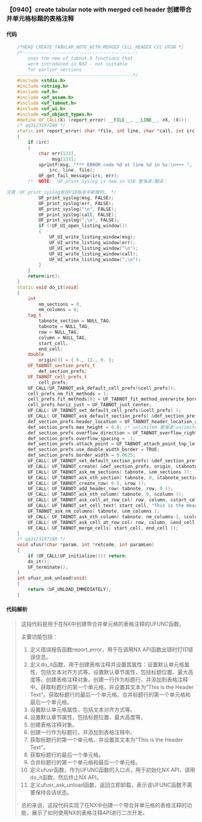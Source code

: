 ### 【0940】create tabular note with merged cell header 创建带合并单元格标题的表格注释

#### 代码

```cpp
    /*HEAD CREATE_TABULAR_NOTE_WITH_MERGED_CELL_HEADER CCC UFUN */  
    /*-------------------------------------------  
        uses the new uf_tabnot.h functions that  
        were introduced in NX2 - not suitable  
        for earlier versions  
    -------------------------------------------*/  
    #include <stdio.h>  
    #include <string.h>  
    #include <uf.h>  
    #include <uf_assem.h>  
    #include <uf_tabnot.h>  
    #include <uf_ui.h>  
    #include <uf_object_types.h>  
    #define UF_CALL(X) (report_error( __FILE__, __LINE__, #X, (X)))  
    /* qq3123197280 */  
    static int report_error( char *file, int line, char *call, int irc)  
    {  
        if (irc)  
        {  
            char err[133],  
                 msg[133];  
            sprintf(msg, "*** ERROR code %d at line %d in %s:\n+++ ",  
                irc, line, file);  
            UF_get_fail_message(irc, err);  
        /*  NOTE:  UF_print_syslog is new in V18 里海译:翻译：

注意：UF_print_syslog是在V18版本中新增的。 */  
            UF_print_syslog(msg, FALSE);  
            UF_print_syslog(err, FALSE);  
            UF_print_syslog("\n", FALSE);  
            UF_print_syslog(call, FALSE);  
            UF_print_syslog(";\n", FALSE);  
            if (!UF_UI_open_listing_window())  
            {  
                UF_UI_write_listing_window(msg);  
                UF_UI_write_listing_window(err);  
                UF_UI_write_listing_window("\n");  
                UF_UI_write_listing_window(call);  
                UF_UI_write_listing_window(";\n");  
            }  
        }  
        return(irc);  
    }  
    static void do_it(void)  
    {  
        int  
            nm_sections = 0,  
            nm_columns = 0;  
        tag_t  
            tabnote_section = NULL_TAG,  
            tabnote = NULL_TAG,  
            row = NULL_TAG,  
            column = NULL_TAG,  
            start_cell,  
            end_cell;  
        double  
            origin[3] = { 6., 12., 0. };  
        UF_TABNOT_section_prefs_t   
            def_section_prefs;  
        UF_TABNOT_cell_prefs_t  
            cell_prefs;  
        UF_CALL(UF_TABNOT_ask_default_cell_prefs(&cell_prefs));  
        cell_prefs.nm_fit_methods = 1;  
        cell_prefs.fit_methods[0] = UF_TABNOT_fit_method_overwrite_border;  
        cell_prefs.horiz_just = UF_TABNOT_just_center;  
        UF_CALL( UF_TABNOT_set_default_cell_prefs(&cell_prefs) );  
        UF_CALL( UF_TABNOT_ask_default_section_prefs( &def_section_prefs ));  
        def_section_prefs.header_location = UF_TABNOT_header_location_above;  
        def_section_prefs.max_height = 0.0; /* unlimited 里海译:unlimited的翻译是“无限的”。 */  
        def_section_prefs.overflow_direction = UF_TABNOT_overflow_right;  
        def_section_prefs.overflow_spacing = .1;  
        def_section_prefs.attach_point = UF_TABNOT_attach_point_top_left;  
        def_section_prefs.use_double_width_border = TRUE;  
        def_section_prefs.border_width = 0.0625;  
        UF_CALL( UF_TABNOT_set_default_section_prefs( &def_section_prefs ));  
        UF_CALL( UF_TABNOT_create( &def_section_prefs, origin, &tabnote ));  
        UF_CALL( UF_TABNOT_ask_nm_sections( tabnote, &nm_sections ));  
        UF_CALL( UF_TABNOT_ask_nth_section( tabnote, 0, &tabnote_section ));  
        UF_CALL( UF_TABNOT_create_row( 0.5, &row ));  
        UF_CALL( UF_TABNOT_add_header_row( tabnote, row, 0 ));   
        UF_CALL( UF_TABNOT_ask_nth_column( tabnote, 0, &column ));  
        UF_CALL( UF_TABNOT_ask_cell_at_row_col( row, column, &start_cell ));  
        UF_CALL( UF_TABNOT_set_cell_text( start_cell, "This is the Header Text" ));  
        UF_TABNOT_ask_nm_columns( tabnote, &nm_columns );  
        UF_CALL( UF_TABNOT_ask_nth_column( tabnote, nm_columns-1, &column ));  
        UF_CALL( UF_TABNOT_ask_cell_at_row_col( row, column, &end_cell ));  
        UF_CALL( UF_TABNOT_merge_cells( start_cell, end_cell ));   
    }  
    /* qq3123197280 */  
    void ufusr(char *param, int *retcode, int paramLen)  
    {  
        if (UF_CALL(UF_initialize())) return;  
        do_it();  
        UF_terminate();  
    }  
    int ufusr_ask_unload(void)  
    {  
        return (UF_UNLOAD_IMMEDIATELY);  
    }

```

#### 代码解析

> 这段代码是用于在NX中创建带合并单元格的表格注释的UFUNC函数。
>
> 主要功能包括：
>
> 1. 定义错误报告函数report_error，用于在调用NX API函数出错时打印错误信息。
> 2. 定义do_it函数，用于创建表格注释并设置其属性：设置默认单元格属性，包括文本对齐方式等。设置默认章节属性，包括标题位置、最大高度等。创建表格注释对象。创建一行作为标题行，并添加到表格注释中。获取标题行的第一个单元格，并设置其文本为"This is the Header Text"。获取标题行的最后一个单元格。合并标题行的第一个单元格和最后一个单元格。
> 3. 设置默认单元格属性，包括文本对齐方式等。
> 4. 设置默认章节属性，包括标题位置、最大高度等。
> 5. 创建表格注释对象。
> 6. 创建一行作为标题行，并添加到表格注释中。
> 7. 获取标题行的第一个单元格，并设置其文本为"This is the Header Text"。
> 8. 获取标题行的最后一个单元格。
> 9. 合并标题行的第一个单元格和最后一个单元格。
> 10. 定义ufusr函数，作为UFUNC函数的入口点，用于初始化NX API，调用do_it函数，然后终止NX API。
> 11. 定义ufusr_ask_unload函数，返回立即卸载，表示该UFUNC函数不需要保持会话状态。
>
> 总的来说，这段代码实现了在NX中创建一个带合并单元格的表格注释的功能，展示了如何使用NX的表格注释API进行二次开发。
>
